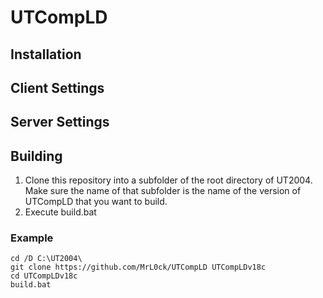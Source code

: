 # UTCompLD

## Installation

## Client Settings

## Server Settings

## Building

1. Clone this repository into a subfolder of the root directory of UT2004. Make sure the name of that subfolder is the name of the version of UTCompLD that you want to build.
2. Execute build.bat

### Example

```
cd /D C:\UT2004\
git clone https://github.com/MrL0ck/UTCompLD UTCompLDv18c
cd UTCompLDv18c
build.bat
```
